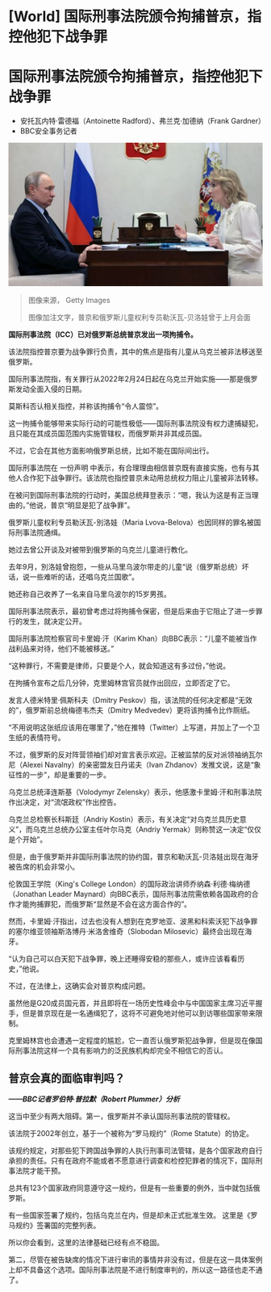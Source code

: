 # [World] 国际刑事法院颁令拘捕普京，指控他犯下战争罪

#  国际刑事法院颁令拘捕普京，指控他犯下战争罪

  * 安托瓦内特·雷德福（Antoinette Radford）、弗兰克·加德纳（Frank Gardner） 
  * BBC安全事务记者 


![Russian President Vladimir Putin meets with Maria Lvova-Belova, Russian children's rights commissioner, at the Novo-Ogaryovo state residence, outside Moscow, on February 16, 2023](_129020636_gettyimages-1247187786.jpg)

> 图像来源，  Getty Images
>
> 图像加注文字，普京和俄罗斯儿童权利专员勒沃瓦-贝洛娃曾于上月会面

**国际刑事法院（ICC）已对俄罗斯总统普京发出一项拘捕令。**

该法院指控普京要为战争罪行负责，其中的焦点是指有儿童从乌克兰被非法移送至俄罗斯。

国际刑事法院指，有关罪行从2022年2月24日起在乌克兰开始实施——那是俄罗斯发动全面入侵的日期。

莫斯科否认相关指控，并称该拘捕令“令人震惊”。

这一拘捕令能够带来实际行动的可能性极低——国际刑事法院没有权力逮捕疑犯，且只能在其成员国范围内实施管辖权，而俄罗斯并非其成员国。

不过，它会在其他方面影响俄罗斯总统，比如不能在国际间出行。

国际刑事法院在 一份声明  中表示，有合理理由相信普京既有直接实施，也有与其他人合作犯下战争罪行。该法院也指控普京未动用总统权力阻止儿童被非法转移。

在被问到国际刑事法院的行动时，美国总统拜登表示：“嗯，我认为这是有正当理由的。”他说，普京“明显是犯了战争罪”。

俄罗斯儿童权利专员勒沃瓦-別洛娃（Maria Lvova-Belova）也因同样的罪名被国际刑事法院通缉。

她过去曾公开谈及对被带到俄罗斯的乌克兰儿童进行教化。

去年9月，別洛娃曾抱怨，一些从马里乌波尔带走的儿童“说（俄罗斯总统）坏话，说一些难听的话，还唱乌克兰国歌”。

她还称自己收养了一名来自马里乌波尔的15岁男孩。

国际刑事法院表示，最初曾考虑过将拘捕令保密，但是后来由于它阻止了进一步罪行的发生，就决定公开。

国际刑事法院检察官司卡里姆·汗（Karim Khan）向BBC表示：“儿童不能被当作战利品来对待，他们不能被移送。”

“这种罪行，不需要是律师，只要是个人，就会知道这有多过份，”他说。

在拘捕令宣布之后几分钟，克里姆林宫官员就作出回应，立即否定了它。

发言人德米特里·佩斯科夫（Dmitry Peskov）指，该法院的任何决定都是“无效的”，俄罗斯前总统梅德韦杰夫（Dmitry Medvedev）更将该拘捕令比作厕纸。

“不用说明这张纸应该用在哪里了，”他在推特（Twitter）上写道，并加上了一个卫生纸的表情符号。

不过，俄罗斯的反对阵营领袖们却对宣言表示欢迎。正被监禁的反对派领袖纳瓦尔尼（Alexei Navalny）的亲密盟友日丹诺夫（Ivan Zhdanov）发推文说，这是“象征性的一步”，却是重要的一步。

乌克兰总统泽连斯基（Volodymyr Zelensky）表示，他感激卡里姆·汗和刑事法院作出决定，对“流氓政权”作出控告。

乌克兰总检察长科斯廷（Andriy Kostin）表示，有关决定“对乌克兰具历史意义”，而乌克兰总统办公室主任叶尔马克（Andriy Yermak）则称赞这一决定“仅仅是个开始”。


但是，由于俄罗斯并非国际刑事法院的协约国，普京和勒沃瓦-贝洛娃出现在海牙被告席的机会非常小。

伦敦国王学院（King's College London）的国际政治讲师乔纳森·利德·梅纳德（Jonathan Leader Maynard）向BBC表示，国际刑事法院需依赖各国政府的合作才能拘捕罪犯，而俄罗斯“显然是不会在这方面合作的”。

然而，卡里姆·汗指出，过去也没有人想到在克罗地亚、波黑和科索沃犯下战争罪的塞尔维亚领袖斯洛博丹·米洛舍维奇（Slobodan Milosevic）最终会出现在海牙。

“认为自己可以白天犯下战争罪，晚上还睡得安稳的那些人，或许应该看看历史，”他说。

不过，在法律上，这确实会对普京构成问题。

虽然他是G20成员国元首，并且即将在一场历史性峰会中与中国国家主席习近平握手，但是普京现在是一名通缉犯了，这将不可避免地对他可以到访哪些国家带来限制。

克里姆林宫也会遭遇一定程度的尴尬，它一直否认俄罗斯犯战争罪，但是现在像国际刑事法院这样一个具有影响力的泛民族机构却完全不相信它的否认。

##  普京会真的面临审判吗？

_**——BBC记者罗伯特‧普拉默（Robert Plummer）分析**_

这当中至少有两大阻碍。第一，俄罗斯并不承认国际刑事法院的管辖权。

该法院于2002年创立，基于一个被称为“罗马规约”（Rome Statute）的协定。

该规约规定，对那些犯下跨国战争罪的人执行刑事司法管辖，是各个国家政府自行承担的责任。只有在政府不能或者不愿意进行调查和检控犯罪者的情况下，国际刑事法院才能干预。

总共有123个国家政府同意遵守这一规约，但是有一些重要的例外，当中就包括俄罗斯。

有一些国家签署了规约，包括乌克兰在内，但是却未正式批准生效。 这里是《罗马规约》签署国的完整列表。 

所以你会看到，这里的法律基础已经有点不稳固。

第二，尽管在被告缺席的情况下进行审讯的事情并非没有过，但是在这一具体案例上却不具备这个选项。国际刑事法院是不进行制度审判的，所以这一路径也走不通了。


